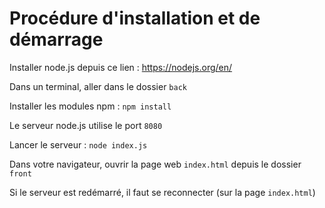 # Procédure d'installation et de démarrage

Installer node.js depuis ce lien : https://nodejs.org/en/

Dans un terminal, aller dans le dossier `back`

Installer les modules npm : `npm install`

Le serveur node.js utilise le port `8080`

Lancer le serveur : `node index.js`

Dans votre navigateur, ouvrir la page web `index.html` depuis le dossier `front`

Si le serveur est redémarré, il faut se reconnecter (sur la page `index.html`)
